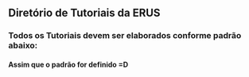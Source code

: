 ## Diretório de Tutoriais da ERUS

### Todos os Tutoriais devem ser elaborados conforme padrão abaixo:

#### Assim que o padrão for definido =D
